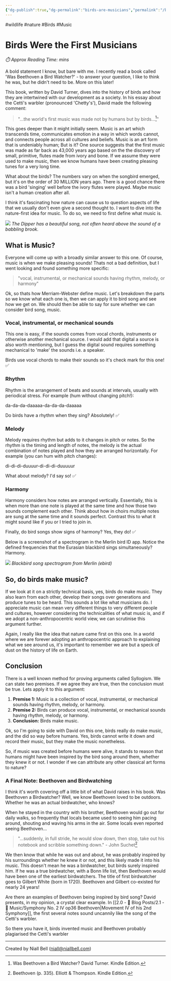 ```yaml
---
{"dg-publish":true,"dg-permalink":"birds-are-musicians","permalink":"/birds-are-musicians/","title":"Birds Were the First Musicians","tags":["Birds","Music"],"noteIcon":null,"created":"2024-04-29T12:49:03.131+01:00","updated":"2024-05-05T00:35:54.664+01:00"}
---
```


#wildlife #nature #Birds #Music   
# Birds Were the First Musicians
<p id="reading-time" style="font-style: italic;">⏱️ Approx Reading Time:  <span id="inserted-text"></span> mins</p>

A bold statement I know, but bare with me. I recently read a book called 'Was Beethoven a Bird Watcher?' - to answer your question, I like to think he was, but he didn't need to be. More on this later!

This book, written by David Turner, dives into the history of birds and how they are intertwined with our development as a society. In his essay about the Cetti's warbler (pronounced 'Chetty's'), David made the following comment:

>"...the world's first music was made not by humans but by birds...[^1]"

This goes deeper than it might initially seem. Music is an art which transcends time, communicates emotion in a way in which words cannot, and connects people across all cultures and beliefs. Music is an art form that is undeniably human; But is it? One source suggests that the first music was made as far back as 43,000 years ago based on the the discovery of small, primitive, flutes made from ivory and bone. If we assume they were used to make music, then we know humans have been creating pleasing tunes for a very long time.


What about the birds? The numbers vary on when the songbird emerged, but it's on the order of 30 MILLION years ago. There is a good chance there was a bird 'singing' well before the ivory flutes were played. Maybe music isn't a human creation after all. 

I think it's fascinating how nature can cause us to question aspects of life that we usually don't even give a second thought to. I want to dive into the nature-first idea for music. To do so, we need to first define what music is.

![](https://i.imgur.com/rLYIZA3.jpeg)
*The Dipper has a beautiful song, not often heard above the sound of a babbling brook.*

## What is Music?

Everyone will come up with a broadly similar answer to this one. Of course, music is when we make pleasing sounds! Thats not a bad definition, but I went looking and found something more specific:

> "vocal, instrumental, or mechanical sounds having rhythm, melody, or harmony"

Ok, so thats how Merriam-Webster define music. Let's breakdown the parts so we know what each one is, then we can apply it to bird song and see how we get on. We should then be able to say for sure whether we can consider bird song, music.

### Vocal, instrumental, or mechanical sounds

This one is easy, if the sounds comes from vocal chords, instruments or otherwise another mechanical source. I would add that digital a source is also worth mentioning, but I guess the digital sound requires something mechanical to 'make' the sounds i.e. a speaker.

Birds use vocal chords to make their sounds so it's check mark for this one! ✅

### Rhythm

Rhythm is the arrangement of beats and sounds at intervals, usually with periodical stress. For example (hum without changing pitch!):

da-da-da-daaaaa-da-da-da-daaaaa

Do birds have a rhythm when they sing? Absolutely! ✅

### Melody

Melody requires rhythm but adds to it changes in pitch or notes. So the rhythm is the timing and length of notes, the melody is the actual combination of notes played and how they are arranged horizontally. For example (you can hum with pitch changes):

di-di-di-duuuur-di-di-di-duuuuur

What about melody? I'd say so! ✅

### Harmony

Harmony considers how notes are arranged vertically. Essentially, this is when more than one note is played at the same time and how those two sounds complement each other. Think about how in choirs multiple notes are sung at the same time and it sounds perfect. Contrast this to what it might sound like if you or I tried to join in.

Finally, do bird songs show signs of harmony? Yes, they do! ✅ 

Below is a screenshot of a spectrogram in the Merlin bird ID app. Notice the defined frequencies that the Eurasian blackbird sings simultaneously? Harmony.

![](https://i.imgur.com/0Pgi4kI.jpeg)
*Blackbird song spectrogram from Merlin (ebird)*

## So, do birds make music?

If we look at it on a strictly technical basis, yes, birds do make music. They also learn from each other, develop their songs over generations and produce tunes to be heard. This sounds a lot like what musicians do. I appreciate music can mean very different things to very different people and cultures, however considering the technicalities of what music is, and if we adopt a non-anthropocentric world view, we can scrutinise this argument further. 

Again, I really like the idea that nature came first on this one. In a world where we are forever adopting an anthropocentric approach to explaining what we see around us, it's important to remember we are but a speck of dust on the history of life on Earth.

## Conclusion

There is a well known method for proving arguments called Syllogism. We can state two premises. If we agree they are true, then the conclusion must be true. Lets apply it to this argument:

1. **Premise 1:** Music is a collection of vocal, instrumental, or mechanical sounds having rhythm, melody, or harmony.
2. **Premise 2:** Birds can produce vocal, instrumental, or mechanical sounds having rhythm, melody, or harmony.
3. **Conclusion:** Birds make music. 

Ok, so I'm going to side with David on this one, birds really do make music, and the did so way before humans. Yes, birds cannot write it down and record their music, but they make the music nonetheless. 

So, if music was created before humans were alive, it stands to reason that humans might have been inspired by the bird song around them, whether they knew it or not. I wonder if we can attribute any other classical art forms to nature?

### A Final Note: Beethoven and Birdwatching

I think it's worth covering off a little bit of what David raises in his book. Was Beethoven a Birdwatcher? Well, we know Beethoven loved to be outdoors. Whether he was an actual birdwatcher, who knows? 

When he stayed in the country with his brother, Beethoven would go out for daily walks, so frequently that locals became used to seeing him pacing around, shouting and waving his arms in the air. Some locals even reported seeing Beethoven...

> "...suddenly, in full stride, he would slow down, then stop, take out his notebook and scribble something down." - John Suchet[^2]

We then know that while he was out and about, he was probably inspired by his surroundings whether he knew it or not, and this likely made it into his music. This doesn't mean he was a birdwatcher, but birds surely inspired him. If he was a true birdwatcher, with a Bonn life list, then Beethoven would have been one of the earliest birdwatchers. The title of first birdwatcher goes to Gilbert White (born in 1720). Beethoven and Gilbert co-existed for nearly 24 years!

Are there an examples of Beethoven being inspired by bird song? David presents, in my opinion, a crystal clear example. In [[2.0 - 📝 Blog Posts/2.1 - 🎼 Music/Symphony No. 2 IV op36 Beethoven\|Movement IV of his 2nd Symphony]], the first several notes sound uncannily like the song of the Cetti's warbler.

So there you have it, birds invented music and Beethoven probably plagiarised the Cetti's warbler

[^1]: Was Beethoven a Bird Watcher? David Turner. Kindle Edition.
[^2]: Beethoven (p. 335). Elliott & Thompson. Kindle Edition.
---
Created by Niall Bell (niall@niallbell.com)